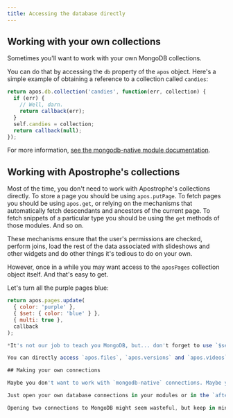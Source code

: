 ```yaml
---
title: Accessing the database directly
---
```


## Working with your own collections

Sometimes you'll want to work with your own MongoDB collections.

You can do that by accessing the `db` property of the `apos` object. Here's a simple example of obtaining a reference to a collection called `candies`:

```javascript
return apos.db.collection('candies', function(err, collection) {
  if (err) {
    // Well, darn.
    return callback(err);
  }
  self.candies = collection;
  return callback(null);
});
```

For more information, [see the mongodb-native module documentation](http://mongodb.github.io/node-mongodb-native/).

## Working with Apostrophe's collections

Most of the time, you don't need to work with Apostrophe's collections directly. To store a page you should be using `apos.putPage`. To fetch pages you should be using `apos.get`, or relying on the mechanisms that automatically fetch descendants and ancestors of the current page. To fetch snippets of a particular type you should be using the `get` methods of those modules. And so on.

These mechanisms ensure that the user's permissions are checked, perform joins, load the rest of the data associated with slideshows and other widgets and do other things it's tedious to do on your own.

However, once in a while you may want access to the `aposPages` collection object itself. And that's easy to get.

Let's turn all the purple pages blue:

```javascript
return apos.pages.update(
  { color: 'purple' },
  { $set: { color: 'blue' } },
  { multi: true },
  callback
);

*It's not our job to teach you MongoDB, but... don't forget to use `$set` if you're only trying to update a few properties. Without `$set`, you replace the entire object.*

You can directly access `apos.files`, `apos.versions` and `apos.videos` in the same way.

## Making your own connections

Maybe you don't want to work with `mongodb-native` connections. Maybe you'd like to use Mongoose. Maybe you don't even want to use MongoDB. That's okay. Nobody's stopping you from making your own database connection for your project-specific code.

Just open your own database connections in your modules or in the `afterInit` callback of your `app.js` file.

Opening two connections to MongoDB might seem wasteful, but keep in mind that since node apps are typically single-process, you now have... two connections, which is no big deal. You do *not* have 2x the number of threads or processes you'd be running if this were PHP or a similar language.

